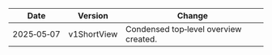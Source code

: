 | Date       | Version       | Change                                |
| ---------- | ------------- | ------------------------------------- |
| 2025‑05‑07 | v1ShortView | Condensed top‑level overview created. |